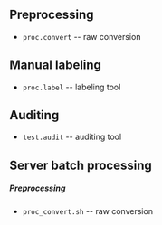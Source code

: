 Preprocessing
-------------

- `proc.convert` -- raw conversion

Manual labeling
---------------

- `proc.label` -- labeling tool

Auditing
--------

- `test.audit` -- auditing tool

Server batch processing
-----------------------

##### Preprocessing

- `proc_convert.sh` -- raw conversion

